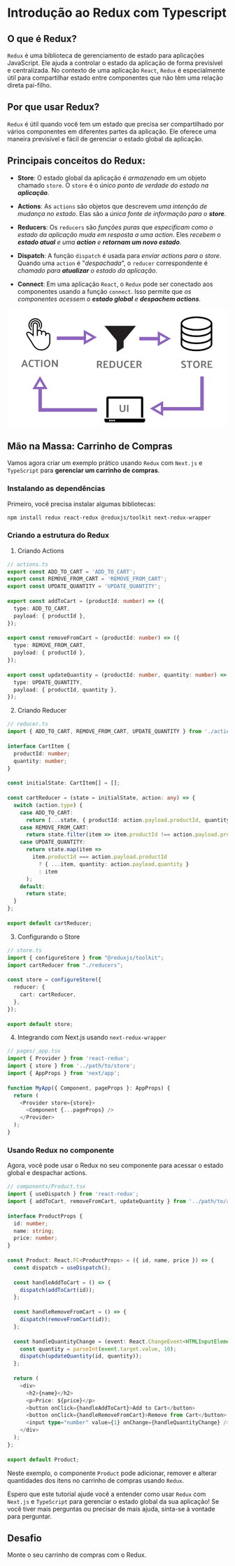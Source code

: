 # Introdução ao Redux com Typescript

## O que é Redux?

`Redux` é uma biblioteca de gerenciamento de estado para aplicações JavaScript. Ele ajuda a controlar o estado da aplicação de forma previsível e centralizada. No contexto de uma aplicação `React`, `Redux` é especialmente útil para compartilhar estado entre componentes que não têm uma relação direta pai-filho.

## Por que usar Redux?

`Redux` é útil quando você tem um estado que precisa ser compartilhado por vários componentes em diferentes partes da aplicação. Ele oferece uma maneira previsível e fácil de gerenciar o estado global da aplicação.

## Principais conceitos do Redux:

- **Store**: O estado global da aplicação é *armazenado* em um objeto chamado `store`. O `store` é o _único ponto de verdade do estado na **aplicação**_.

- **Actions**: As `actions` são objetos que descrevem *uma intenção de mudança no estado*. Elas são a _única fonte de informação para o **store**_.

- **Reducers**: Os `reducers` são *funções puras* que *especificam como o estado da aplicação muda em resposta a uma action*. Eles _recebem o **estado atual** e uma **action** e **retornam um novo estado**_.

- **Dispatch**: A função `dispatch` é usada para _enviar actions para o store_. Quando uma `action` é "*despachada*", o `reducer` correspondente é _chamado para **atualizar** o estado da aplicação_.

- **Connect**: Em uma aplicação `React`, o `Redux` pode ser conectado aos componentes usando a função `connect`. Isso permite que _os componentes acessem o **estado global** e **despachem actions**_.

![Redux Archteture](image.png)

## Mão na Massa: Carrinho de Compras

Vamos agora criar um exemplo prático usando `Redux` com `Next.js` e `TypeScript` para **gerenciar um carrinho de compras**.

### Instalando as dependências

Primeiro, você precisa instalar algumas bibliotecas:

```bash
npm install redux react-redux @reduxjs/toolkit next-redux-wrapper
```

### Criando a estrutura do Redux

1. Criando Actions

```typescript
// actions.ts
export const ADD_TO_CART = 'ADD_TO_CART';
export const REMOVE_FROM_CART = 'REMOVE_FROM_CART';
export const UPDATE_QUANTITY = 'UPDATE_QUANTITY';

export const addToCart = (productId: number) => ({
  type: ADD_TO_CART,
  payload: { productId },
});

export const removeFromCart = (productId: number) => ({
  type: REMOVE_FROM_CART,
  payload: { productId },
});

export const updateQuantity = (productId: number, quantity: number) => ({
  type: UPDATE_QUANTITY,
  payload: { productId, quantity },
});
```

2. Criando Reducer

```typescript
// reducer.ts
import { ADD_TO_CART, REMOVE_FROM_CART, UPDATE_QUANTITY } from './actions';

interface CartItem {
  productId: number;
  quantity: number;
}

const initialState: CartItem[] = [];

const cartReducer = (state = initialState, action: any) => {
  switch (action.type) {
    case ADD_TO_CART:
      return [...state, { productId: action.payload.productId, quantity: 1 }];
    case REMOVE_FROM_CART:
      return state.filter(item => item.productId !== action.payload.productId);
    case UPDATE_QUANTITY:
      return state.map(item =>
        item.productId === action.payload.productId
          ? { ...item, quantity: action.payload.quantity }
          : item
      );
    default:
      return state;
  }
};

export default cartReducer;
```

3. Configurando o Store
   
```typescript
// store.ts
import { configureStore } from "@reduxjs/toolkit";
import cartReducer from "./reducers";

const store = configureStore({
  reducer: {
    cart: cartReducer,
  },
});

export default store;
```

4. Integrando com Next.js usando `next-redux-wrapper`
 
```typescript
// pages/_app.tsx
import { Provider } from 'react-redux';
import { store } from '../path/to/store';
import { AppProps } from 'next/app';

function MyApp({ Component, pageProps }: AppProps) {
  return (
    <Provider store={store}>
      <Component {...pageProps} />
    </Provider>
  );
}
```

### Usando Redux no componente

Agora, você pode usar o Redux no seu componente para acessar o estado global e despachar actions.

```typescript
// components/Product.tsx
import { useDispatch } from 'react-redux';
import { addToCart, removeFromCart, updateQuantity } from '../path/to/actions';

interface ProductProps {
  id: number;
  name: string;
  price: number;
}

const Product: React.FC<ProductProps> = ({ id, name, price }) => {
  const dispatch = useDispatch();

  const handleAddToCart = () => {
    dispatch(addToCart(id));
  };

  const handleRemoveFromCart = () => {
    dispatch(removeFromCart(id));
  };

  const handleQuantityChange = (event: React.ChangeEvent<HTMLInputElement>) => {
    const quantity = parseInt(event.target.value, 10);
    dispatch(updateQuantity(id, quantity));
  };

  return (
    <div>
      <h2>{name}</h2>
      <p>Price: ${price}</p>
      <button onClick={handleAddToCart}>Add to Cart</button>
      <button onClick={handleRemoveFromCart}>Remove from Cart</button>
      <input type="number" value={1} onChange={handleQuantityChange} />
    </div>
  );
};

export default Product;
```

Neste exemplo, o componente `Product` pode adicionar, remover e alterar quantidades dos itens no carrinho de compras usando `Redux`.

Espero que este tutorial ajude você a entender como usar `Redux` com `Next.js` e `TypeScript` para gerenciar o estado global da sua aplicação! Se você tiver mais perguntas ou precisar de mais ajuda, sinta-se à vontade para perguntar.

## Desafio

Monte o seu carrinho de compras com o Redux.